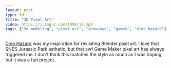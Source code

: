 ```yaml
---
layout: post
type: 3d
title: "3D Pixel Art"
video: https://i.imgur.com/fUVErj6.mp4
tags: ["3d modeling", "pixel art", "showcase", "games", "dino hazard"]
---
```

[Dino Hazard](https://bonecollectors.itch.io/dino-hazard) was my inspiration for revisiting Blender pixel art.  I love that SNES Jurassic Park asthetic, but that swf Game Maker pixel art has always triggered me.  I don't think this matches the style as much as I was hoping, but it was a fun project.
